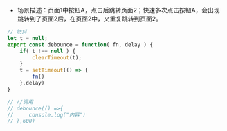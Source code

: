 - 场景描述：页面1中按钮A，点击后跳转页面2；快速多次点击按钮A，会出现跳转到了页面2后，在页面2中，又重复跳转到页面2。
``` js
// 防抖  
let t = null;  
export const debounce = function( fn, delay ) {  
    if( t !== null ) {  
        clearTimeout(t);  
    }  
    t = setTimeout(() => {  
        fn()  
    },delay)  
}

// //调用  
// debounce(() =>{  
//     console.log("内容")  
// },600)
```